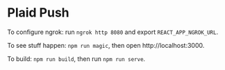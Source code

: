 # Plaid Push

To configure ngrok: run `ngrok http 8080` and export `REACT_APP_NGROK_URL`.

To see stuff happen: `npm run magic`, then open http://localhost:3000.

To build: `npm run build`, then run `npm run serve`.
